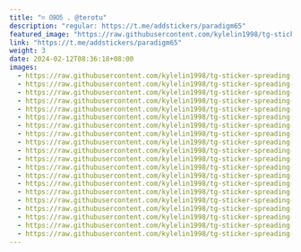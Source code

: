 ```yaml
---
title: "⌗ 𝟢𝟫𝟢𝟧 . @terotu"
description: "regular: https://t.me/addstickers/paradigm65"
featured_image: "https://raw.githubusercontent.com/kylelin1998/tg-sticker-spreading-worldwide-images/main/img/93d5bbfd-998b-465a-8cc9-73d4e6e893e8.jpg"
link: "https://t.me/addstickers/paradigm65"
weight: 3
date: 2024-02-12T08:36:18+08:00
images:
  - https://raw.githubusercontent.com/kylelin1998/tg-sticker-spreading-worldwide-images/main/img/93d5bbfd-998b-465a-8cc9-73d4e6e893e8.jpg
  - https://raw.githubusercontent.com/kylelin1998/tg-sticker-spreading-worldwide-images/main/img/e57f1a73-d059-4752-b221-3be3179f83c5.jpg
  - https://raw.githubusercontent.com/kylelin1998/tg-sticker-spreading-worldwide-images/main/img/9280e112-3fee-4d56-8951-29ee61c0f478.jpg
  - https://raw.githubusercontent.com/kylelin1998/tg-sticker-spreading-worldwide-images/main/img/68def4df-33bb-4d71-a256-6e673c042878.jpg
  - https://raw.githubusercontent.com/kylelin1998/tg-sticker-spreading-worldwide-images/main/img/63d62888-e25e-455b-b6d3-b2e32fdb4bf4.jpg
  - https://raw.githubusercontent.com/kylelin1998/tg-sticker-spreading-worldwide-images/main/img/44a517d8-eea8-4f5b-890b-a7246f1e4943.jpg
  - https://raw.githubusercontent.com/kylelin1998/tg-sticker-spreading-worldwide-images/main/img/cb8867b8-c67f-4bd5-92e7-3f2d5783dab6.jpg
  - https://raw.githubusercontent.com/kylelin1998/tg-sticker-spreading-worldwide-images/main/img/72e490b6-f2c1-404e-ac13-3a959c14f299.jpg
  - https://raw.githubusercontent.com/kylelin1998/tg-sticker-spreading-worldwide-images/main/img/59bbbed8-db5f-4475-ad3e-738b85477541.jpg
  - https://raw.githubusercontent.com/kylelin1998/tg-sticker-spreading-worldwide-images/main/img/108adc70-557a-433f-bc23-57a5158e0db8.jpg
  - https://raw.githubusercontent.com/kylelin1998/tg-sticker-spreading-worldwide-images/main/img/960f4b8e-cfa7-4f0e-a718-2b0ace05000f.jpg
  - https://raw.githubusercontent.com/kylelin1998/tg-sticker-spreading-worldwide-images/main/img/a8cf20a3-e76f-43ca-bff4-647ee499cde7.jpg
  - https://raw.githubusercontent.com/kylelin1998/tg-sticker-spreading-worldwide-images/main/img/695c428e-84ad-49b6-abcb-42a96e6bc0c5.jpg
  - https://raw.githubusercontent.com/kylelin1998/tg-sticker-spreading-worldwide-images/main/img/fe09dca8-9ee4-426f-bce4-720d704aaf8b.jpg
  - https://raw.githubusercontent.com/kylelin1998/tg-sticker-spreading-worldwide-images/main/img/6a9f6416-fba3-403d-8393-6a993a106f1b.jpg
  - https://raw.githubusercontent.com/kylelin1998/tg-sticker-spreading-worldwide-images/main/img/77b97421-88e8-4e97-bcd7-7ffa01b53e8b.jpg
  - https://raw.githubusercontent.com/kylelin1998/tg-sticker-spreading-worldwide-images/main/img/c6a5abb8-d505-469f-8f31-e3b82bd9c58c.jpg
  - https://raw.githubusercontent.com/kylelin1998/tg-sticker-spreading-worldwide-images/main/img/a7956871-8396-46b4-a928-9d73bc98ebb7.jpg
  - https://raw.githubusercontent.com/kylelin1998/tg-sticker-spreading-worldwide-images/main/img/89fd2a34-de38-4cb8-9c31-05d87eff90ad.jpg
  - https://raw.githubusercontent.com/kylelin1998/tg-sticker-spreading-worldwide-images/main/img/251b9e3c-9173-413d-a4fe-f72e12a2613e.jpg
---
```

